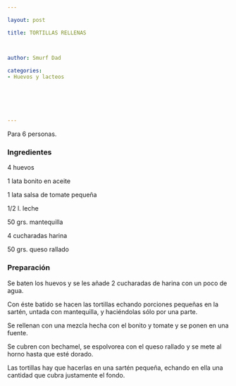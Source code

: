 ```yaml
---

layout: post

title: TORTILLAS RELLENAS



author: Smurf Dad

categories:
- Huevos y lacteos






---
```


Para 6 personas.

<h3>Ingredientes</h3>

4 huevos

1 lata bonito en aceite

1 lata salsa de tomate pequeña

1/2 l. leche

50 grs. mantequilla

4 cucharadas harina

50 grs. queso rallado

<h3>Preparación</h3>

Se baten los huevos y se les añade 2 cucharadas de harina con un poco de agua.

Con éste batido se hacen las tortillas echando porciones pequeñas en la sartén, untada con mantequilla, y haciéndolas sólo por una parte.

Se rellenan con una mezcla hecha con el bonito y tomate y se ponen en una fuente.

Se cubren con bechamel, se espolvorea con el queso rallado y se mete al horno hasta que esté dorado.

Las tortillas hay que hacerlas en una sartén pequeña, echando en ella una cantidad que cubra justamente el fondo.